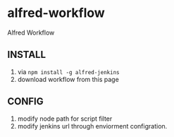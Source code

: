 # alfred-workflow
Alfred Workflow

## INSTALL

1. via ```npm install -g alfred-jenkins```
2. download workflow from this page

## CONFIG

1. modify node path for script filter
2. modify jenkins url through enviorment configration.
